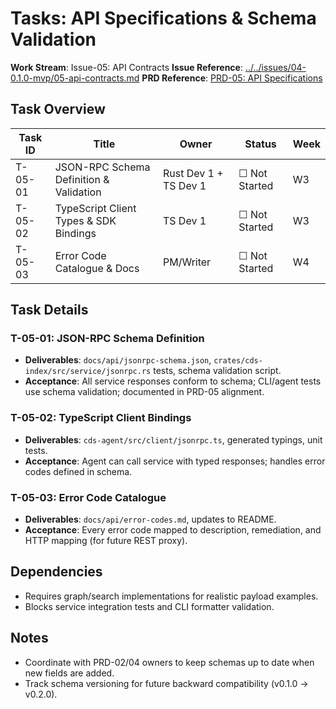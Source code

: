 # Tasks: API Specifications & Schema Validation

**Work Stream**: Issue-05: API Contracts
**Issue Reference**: [../../issues/04-0.1.0-mvp/05-api-contracts.md](../../issues/04-0.1.0-mvp/05-api-contracts.md)
**PRD Reference**: [PRD-05: API Specifications](../../prd/0.1.0-MVP-PRDs-v0/05-api-specifications.md)

## Task Overview

| Task ID | Title | Owner | Status | Week |
|---------|-------|-------|--------|------|
| T-05-01 | JSON-RPC Schema Definition & Validation | Rust Dev 1 + TS Dev 1 | ☐ Not Started | W3 |
| T-05-02 | TypeScript Client Types & SDK Bindings | TS Dev 1 | ☐ Not Started | W3 |
| T-05-03 | Error Code Catalogue & Docs | PM/Writer | ☐ Not Started | W4 |

## Task Details

### T-05-01: JSON-RPC Schema Definition

- **Deliverables**: `docs/api/jsonrpc-schema.json`, `crates/cds-index/src/service/jsonrpc.rs` tests, schema validation script.
- **Acceptance**: All service responses conform to schema; CLI/agent tests use schema validation; documented in PRD-05 alignment.

### T-05-02: TypeScript Client Bindings

- **Deliverables**: `cds-agent/src/client/jsonrpc.ts`, generated typings, unit tests.
- **Acceptance**: Agent can call service with typed responses; handles error codes defined in schema.

### T-05-03: Error Code Catalogue

- **Deliverables**: `docs/api/error-codes.md`, updates to README.
- **Acceptance**: Every error code mapped to description, remediation, and HTTP mapping (for future REST proxy).

## Dependencies

- Requires graph/search implementations for realistic payload examples.
- Blocks service integration tests and CLI formatter validation.

## Notes

- Coordinate with PRD-02/04 owners to keep schemas up to date when new fields are added.
- Track schema versioning for future backward compatibility (v0.1.0 → v0.2.0).
